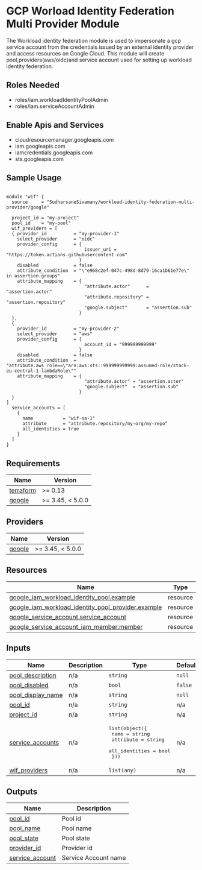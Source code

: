 # GCP Worload Identity Federation Multi Provider Module
The Workload identity federation module is used to impersonate a gcp service account from the credentials issued by an external identity provider and access resources on Google Cloud. 
This module will create pool,providers(aws/oidc)and service account used for setting up workload identity federation.
## Roles Needed

* roles/iam.workloadIdentityPoolAdmin
* roles/iam.serviceAccountAdmin


## Enable Apis and Services
* cloudresourcemanager.googleapis.com
* iam.googleapis.com
* iamcredentials.googleapis.com
* sts.googleapis.com


## Sample Usage
```hcl

module "wif" {
  source     = "SudharsaneSivamany/workload-identity-federation-multi-provider/google"

  project_id = "my-project"
  pool_id    = "my-pool"
  wif_providers = [
  { provider_id          = "my-provider-1"
    select_provider      = "oidc"
    provider_config      = {
                             issuer_uri = "https://token.actions.githubusercontent.com"
                           }
    disabled             = false
    attribute_condition  = "\"e968c2ef-047c-498d-8d79-16ca1b61e77e\" in assertion.groups"
    attribute_mapping    = {
                             "attribute.actor"      = "assertion.actor"
                             "attribute.repository" = "assertion.repository"
                             "google.subject"       = "assertion.sub"
                           } 
  },
  {
    provider_id          = "my-provider-2"
    select_provider      = "aws"
    provider_config      = {
                             account_id = "999999999999"
                           }
    disabled             = false
    attribute_condition  = "attribute.aws_role==\"arn:aws:sts::999999999999:assumed-role/stack-eu-central-1-lambdaRole\""
    attribute_mapping    = {
                             "attribute.actor" = "assertion.actor"
                             "google.subject"  = "assertion.sub"
                           }
  }
]
  service_accounts = [
    {
      name           = "wif-sa-1"
      attribute      = "attribute.repository/my-org/my-repo"
      all_identities = true
    }
  ]
}

```

## Requirements

| Name | Version |
|------|---------|
| <a name="requirement_terraform"></a> [terraform](#requirement\_terraform) | >= 0.13 |
| <a name="requirement_google"></a> [google](#requirement\_google) | >= 3.45, < 5.0.0 |

## Providers

| Name | Version |
|------|---------|
| <a name="provider_google"></a> [google](#provider\_google) | >= 3.45, < 5.0.0 |


## Resources

| Name | Type |
|------|------|
| [google_iam_workload_identity_pool.example](https://registry.terraform.io/providers/hashicorp/google/latest/docs/resources/iam_workload_identity_pool) | resource |
| [google_iam_workload_identity_pool_provider.example](https://registry.terraform.io/providers/hashicorp/google/latest/docs/resources/iam_workload_identity_pool_provider) | resource |
| [google_service_account.service_account](https://registry.terraform.io/providers/hashicorp/google/latest/docs/resources/service_account) | resource |
| [google_service_account_iam_member.member](https://registry.terraform.io/providers/hashicorp/google/latest/docs/resources/service_account_iam_member) | resource |

## Inputs

| Name | Description | Type | Default | Required |
|------|-------------|------|---------|:--------:|
| <a name="input_pool_description"></a> [pool\_description](#input\_pool\_description) | n/a | `string` | `null` | no |
| <a name="input_pool_disabled"></a> [pool\_disabled](#input\_pool\_disabled) | n/a | `bool` | `false` | no |
| <a name="input_pool_display_name"></a> [pool\_display\_name](#input\_pool\_display\_name) | n/a | `string` | `null` | no |
| <a name="input_pool_id"></a> [pool\_id](#input\_pool\_id) | n/a | `string` | n/a | yes |
| <a name="input_project_id"></a> [project\_id](#input\_project\_id) | n/a | `string` | n/a | yes |
| <a name="input_service_accounts"></a> [service\_accounts](#input\_service\_accounts) | n/a | <pre>list(object({<br>    name           = string<br>    attribute      = string<br>    all_identities = bool<br>  }))</pre> | n/a | yes |
| <a name="input_wif_providers"></a> [wif\_providers](#input\_wif\_providers) | n/a | `list(any)` | n/a | yes |

## Outputs

| Name | Description |
|------|-------------|
| <a name="output_pool_id"></a> [pool\_id](#output\_pool\_id) | Pool id |
| <a name="output_pool_name"></a> [pool\_name](#output\_pool\_name) | Pool name |
| <a name="output_pool_state"></a> [pool\_state](#output\_pool\_state) | Pool state |
| <a name="output_provider_id"></a> [provider\_id](#output\_provider\_id) | Provider id |
| <a name="output_service_account"></a> [service\_account](#output\_service\_account) | Service Account name |
